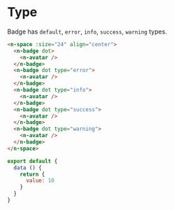 # Type

Badge has `default`, `error`, `info`, `success`, `warning` types.

```html
<n-space :size="24" align="center">
  <n-badge dot>
    <n-avatar />
  </n-badge>
  <n-badge dot type="error">
    <n-avatar />
  </n-badge>
  <n-badge dot type="info">
    <n-avatar />
  </n-badge>
  <n-badge dot type="success">
    <n-avatar />
  </n-badge>
  <n-badge dot type="warning">
    <n-avatar />
  </n-badge>
</n-space>
```

```js
export default {
  data () {
    return {
      value: 10
    }
  }
}
```
